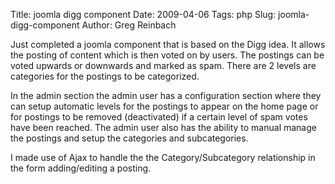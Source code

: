Title: joomla digg component
Date: 2009-04-06
Tags: php
Slug: joomla-digg-component
Author: Greg Reinbach

Just completed a joomla component that is based on the Digg idea. It allows the posting of content which is then voted on by users. The postings can be voted upwards or downwards and marked as spam. There are 2 levels are categories for the postings to be categorized. 

In the admin section the admin user has a configuration section where they can setup automatic levels for the postings to appear on the home page or for postings to be removed (deactivated) if a certain level of spam votes have been reached. The admin user also has the ability to manual manage the postings and setup the categories and subcategories.

I made use of Ajax to handle the the Category/Subcategory relationship in the form adding/editing a posting.
